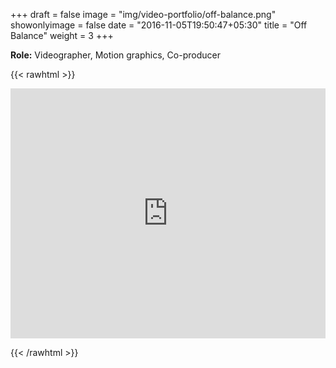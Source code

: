 +++
draft = false
image = "img/video-portfolio/off-balance.png"
showonlyimage = false
date = "2016-11-05T19:50:47+05:30"
title = "Off Balance"
weight = 3
+++

**Role:** Videographer, Motion graphics, Co-producer
<!--more-->

{{< rawhtml >}} 

<iframe width= 100% height="400" src="https://www.youtube.com/embed/FFAsqELhL0c" title="YouTube video player" frameborder="0" allow="accelerometer; autoplay; clipboard-write; encrypted-media; gyroscope; picture-in-picture" allowfullscreen></iframe>

{{< /rawhtml >}}
